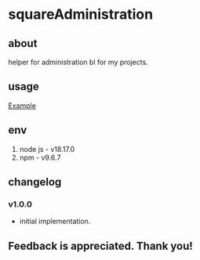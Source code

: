 # squareAdministration

## about

helper for administration bl for my projects.

## usage

[Example](./example.js)

## env

1. node js - v18.17.0
2. npm - v9.6.7

## changelog

### v1.0.0

- initial implementation.

## Feedback is appreciated. Thank you!
